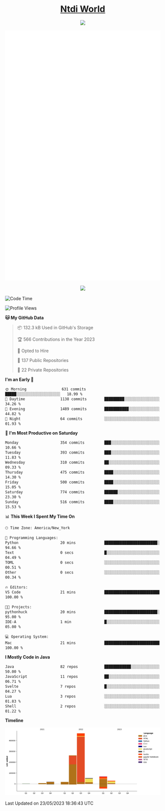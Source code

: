<h1 align="center"><a href="https://www.ntdi.world">Ntdi World</a></h1>
<p align="center">
  <a href="https://github.com/n-tdi"><img src="https://readme-typing-svg.herokuapp.com?lines=FullStack+Developer;Web+Developer;Open-Source+Enthusiast;Java+Developer;Spigot-API%20Developer;&center=true&width=500&height=50"></a>
</p>

<div align="center">
  <img src="/github-metrics.svg"></img>
  
  <img src="https://komarev.com/ghpvc/?username=n-tdi&color=green"></img>
</div>

<!-- May use later.. idk -->
<!-- <a href="http://www.github.com/n-tdi"><img src="https://github-readme-stats.vercel.app/api?username=n-tdi&show_icons=true&hide=&count_private=true&title_color=0891b2&text_color=ffffff&icon_color=0891b2&bg_color=1c1917&hide_border=true&show_icons=true" alt="n-tdi's GitHub stats" /></a> -->

<!--START_SECTION:waka-->
![Code Time](http://img.shields.io/badge/Code%20Time-247%20hrs%2051%20mins-blue)

![Profile Views](http://img.shields.io/badge/Profile%20Views-1-blue)

**🐱 My GitHub Data** 

> 📦 132.3 kB Used in GitHub's Storage 
 > 
> 🏆 566 Contributions in the Year 2023
 > 
> 💼 Opted to Hire
 > 
> 📜 137 Public Repositories 
 > 
> 🔑 22 Private Repositories 
 > 
**I'm an Early 🐤** 

```text
🌞 Morning                631 commits         █████░░░░░░░░░░░░░░░░░░░░   18.99 % 
🌆 Daytime                1138 commits        █████████░░░░░░░░░░░░░░░░   34.26 % 
🌃 Evening                1489 commits        ███████████░░░░░░░░░░░░░░   44.82 % 
🌙 Night                  64 commits          ░░░░░░░░░░░░░░░░░░░░░░░░░   01.93 % 
```
📅 **I'm Most Productive on Saturday** 

```text
Monday                   354 commits         ███░░░░░░░░░░░░░░░░░░░░░░   10.66 % 
Tuesday                  393 commits         ███░░░░░░░░░░░░░░░░░░░░░░   11.83 % 
Wednesday                310 commits         ██░░░░░░░░░░░░░░░░░░░░░░░   09.33 % 
Thursday                 475 commits         ████░░░░░░░░░░░░░░░░░░░░░   14.30 % 
Friday                   500 commits         ████░░░░░░░░░░░░░░░░░░░░░   15.05 % 
Saturday                 774 commits         ██████░░░░░░░░░░░░░░░░░░░   23.30 % 
Sunday                   516 commits         ████░░░░░░░░░░░░░░░░░░░░░   15.53 % 
```


📊 **This Week I Spent My Time On** 

```text
🕑︎ Time Zone: America/New_York

💬 Programming Languages: 
Python                   20 mins             ████████████████████████░   94.66 % 
Text                     0 secs              █░░░░░░░░░░░░░░░░░░░░░░░░   04.49 % 
TOML                     0 secs              ░░░░░░░░░░░░░░░░░░░░░░░░░   00.51 % 
Other                    0 secs              ░░░░░░░░░░░░░░░░░░░░░░░░░   00.34 % 

🔥 Editors: 
VS Code                  21 mins             █████████████████████████   100.00 % 

🐱‍💻 Projects: 
pythonhuck               20 mins             ████████████████████████░   95.00 % 
IDE-A                    1 min               █░░░░░░░░░░░░░░░░░░░░░░░░   05.00 % 

💻 Operating System: 
Mac                      21 mins             █████████████████████████   100.00 % 
```

**I Mostly Code in Java** 

```text
Java                     82 repos            ████████████░░░░░░░░░░░░░   50.00 % 
JavaScript               11 repos            ██░░░░░░░░░░░░░░░░░░░░░░░   06.71 % 
Svelte                   7 repos             █░░░░░░░░░░░░░░░░░░░░░░░░   04.27 % 
Lua                      3 repos             ░░░░░░░░░░░░░░░░░░░░░░░░░   01.83 % 
Shell                    2 repos             ░░░░░░░░░░░░░░░░░░░░░░░░░   01.22 % 
```



**Timeline**

![Lines of Code chart](https://raw.githubusercontent.com/n-tdi/n-tdi/main/assets/bar_graph.png)


 Last Updated on 23/05/2023 18:36:43 UTC
<!--END_SECTION:waka-->
